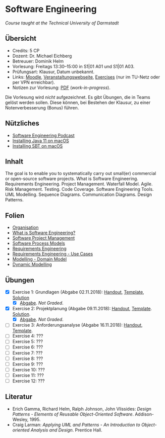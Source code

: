 # Software Engineering

*Course taught at the Technical University of Darmstadt*

## Übersicht

*   Credits: 5 CP
*   Dozent: Dr. Michael Eichberg
*   Betreuuer: Dominik Helm
*   Vorlesung: Freitags 13:30–15:00 in S1|01 A01 und S1|01 A03.
*   Prüfungsart: Klausur, Datum unbekannt.
*   Links: [Moodle](https://moodle.informatik.tu-darmstadt.de/course/view.php?id=446), [Veranstaltungswebseite](http://stg-tud.github.io/eise/), [Exercises](https://submission.st.informatik.tu-darmstadt.de/course/se18) (nur im TU-Netz oder per VPN erreichbar).
*   Notizen zur Vorlesung: [PDF](notizen.pdf) (*work-in-progress*).

Die Vorlesung wird *nicht* aufgezeichnet. Es gibt Übungen, die in Teams gelöst werden sollen. Diese können, bei Bestehen der Klausur, zu einer Notenverbesserung (Bonus) führen. 

## Nützliches

*   [Software Engineering Podcast](https://se-radio.net/)
*   [Installing Java 11 on macOS](https://asciinema.org/a/qEsQtmzyRzv0k0ZVbhT5Q5Kdd?speed=3)
*   [Installing SBT on macOS](https://asciinema.org/a/SNTEQhyClokbZUUbZ7XaC1miG?speed=3)

## Inhalt

The goal is to enable you to systematically carry out small(er) commercial or open-source software projects. What is Software Engineering. Requirements Engineering. Project Management. Waterfall Model. Agile. Risk Management. Testing. Code Coverage. Software Engineering Tools. UML Modelling. Sequence Diagrams. Communication Diagrams. Design Patterns. 

## Folien

*   [Organisation](http://stg-tud.github.io/eise/WS18-SE-01-Organization.pdf)
*   [What is Software Engineering?](http://stg-tud.github.io/eise/WS18-SE-02-What_is_Software_Engineering.pdf)
*   [Software Project Management](http://stg-tud.github.io/eise/WS18-SE-03-Software_Project_Management.pdf)
*   [Software Process Models](http://stg-tud.github.io/eise/WS18-SE-04-Software_Process_Models.pdf)
*   [Requirements Engineering](http://stg-tud.github.io/eise/WS18-SE-05-Requirements_Engineering.pdf)
*   [Requirements Engineering - Use Cases](http://stg-tud.github.io/eise/WS18-SE-06-Requirements_Engineering-Use_Cases.pdf)
*   [Modelling - Domain Model](http://stg-tud.github.io/eise/WS18-SE-07-Modeling-static_Part.pdf)
*   [Dynamic Modelling](http://stg-tud.github.io/eise/WS18-SE-08-Modeling-dynamic_Part.pdf)

## Übungen

- [X] Exercise 1: Grundlagen (Abgabe 02.11.2018): [Handout](https://submission.st.informatik.tu-darmstadt.de/course/se18/handouts/1), [Template](https://submission.st.informatik.tu-darmstadt.de/course/se18/templates/1), [Solution](https://submission.st.informatik.tu-darmstadt.de/course/se18/solution/1)
    - [X] [Abgabe](exercises/ex01). *Not Graded*.
- [X] Exercise 2: Projektplanung (Abgabe 09.11.2018): [Handout](https://submission.st.informatik.tu-darmstadt.de/course/se18/handouts/2), [Template](https://submission.st.informatik.tu-darmstadt.de/course/se18/templates/2). [Solution](https://submission.st.informatik.tu-darmstadt.de/course/se18/solution/2).
    - [X] [Abgabe](https://github.com/xfbs/se/blob/master/exercises/ex02/solution/solution.pdf). *Not Graded*.
- [ ] Exercise 3: Anforderungsanalyse (Abgabe 16.11.2018): [Handout](https://submission.st.informatik.tu-darmstadt.de/course/se18/handouts/3), [Template](https://submission.st.informatik.tu-darmstadt.de/course/se18/templates/3).
- [ ] Exercise 4: ???
- [ ] Exercise 5: ???
- [ ] Exercise 6: ???
- [ ] Exercise 7: ???
- [ ] Exercise 8: ???
- [ ] Exercise 9: ???
- [ ] Exercise 10: ???
- [ ] Exercise 11: ???
- [ ] Exercise 12: ???

## Literatur

*   Erich Gamma, Richard Helm, Ralph Johnson, John Vlissides: *Design Patterns - Elements of Reusable Object-Oriented Software*. Addison-Wesley, 1995. 
*   Craig Larman: *Applying UML and Patterns - An Introduction to Object-oriented Analysis and Design*. Prentice Hall.
